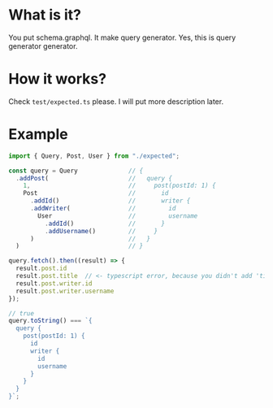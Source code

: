 # What is it?

You put schema.graphql. It make query generator. Yes, this is query generator generator.

# How it works?

Check `test/expected.ts` please. I will put more description later.

# Example

``` ts
import { Query, Post, User } from "./expected";

const query = Query              // {
  .addPost(                      //   query {
    1,                           //     post(postId: 1) {
    Post                         //       id
      .addId()                   //       writer {
      .addWriter(                //         id
        User                     //         username
          .addId()               //       }
          .addUsername()         //     }
      )                          //   }
  )                              // }

query.fetch().then((result) => {
  result.post.id
  result.post.title  // <- typescript error, because you didn't add 'title' on query.
  result.post.writer.id
  result.post.writer.username
});

// true
query.toString() === `{
  query {
    post(postId: 1) {
      id
      writer {
        id
        username
      }
    }
  }
}`;
```
